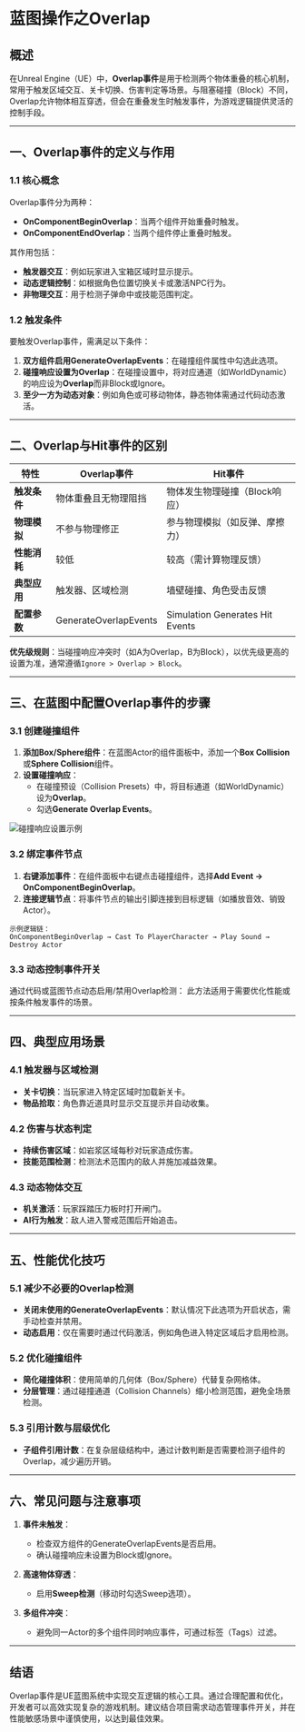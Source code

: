 # 蓝图操作之Overlap

## 概述
在Unreal Engine（UE）中，**Overlap事件**是用于检测两个物体重叠的核心机制，常用于触发区域交互、关卡切换、伤害判定等场景。与阻塞碰撞（Block）不同，Overlap允许物体相互穿透，但会在重叠发生时触发事件，为游戏逻辑提供灵活的控制手段。

---

## 一、Overlap事件的定义与作用
### 1.1 核心概念
Overlap事件分为两种：
- **OnComponentBeginOverlap**：当两个组件开始重叠时触发。
- **OnComponentEndOverlap**：当两个组件停止重叠时触发。

其作用包括：
- **触发器交互**：例如玩家进入宝箱区域时显示提示。
- **动态逻辑控制**：如根据角色位置切换关卡或激活NPC行为。
- **非物理交互**：用于检测子弹命中或技能范围判定。

### 1.2 触发条件
要触发Overlap事件，需满足以下条件：
1. **双方组件启用GenerateOverlapEvents**：在碰撞组件属性中勾选此选项。
2. **碰撞响应设置为Overlap**：在碰撞设置中，将对应通道（如WorldDynamic）的响应设为**Overlap**而非Block或Ignore。
3. **至少一方为动态对象**：例如角色或可移动物体，静态物体需通过代码动态激活。

---

## 二、Overlap与Hit事件的区别
| 特性                | Overlap事件                     | Hit事件                          |
|---------------------|---------------------------------|----------------------------------|
| **触发条件**        | 物体重叠且无物理阻挡            | 物体发生物理碰撞（Block响应）    |
| **物理模拟**        | 不参与物理修正                  | 参与物理模拟（如反弹、摩擦力）   |
| **性能消耗**        | 较低                           | 较高（需计算物理反馈）           |
| **典型应用**        | 触发器、区域检测                | 墙壁碰撞、角色受击反馈           |
| **配置参数**        | GenerateOverlapEvents          | Simulation Generates Hit Events |

**优先级规则**：当碰撞响应冲突时（如A为Overlap，B为Block），以优先级更高的设置为准，通常遵循`Ignore > Overlap > Block`。

---

## 三、在蓝图中配置Overlap事件的步骤
### 3.1 创建碰撞组件
1. **添加Box/Sphere组件**：在蓝图Actor的组件面板中，添加一个**Box Collision**或**Sphere Collision**组件。
2. **设置碰撞响应**：
   - 在碰撞预设（Collision Presets）中，将目标通道（如WorldDynamic）设为**Overlap**。
   - 勾选**Generate Overlap Events**。

![碰撞响应设置示例](https://pic3.zhimg.com/v2-aa07fa61c9fbaad924aa943a268b16aa_1440w.jpg)

### 3.2 绑定事件节点
1. **右键添加事件**：在组件面板中右键点击碰撞组件，选择**Add Event → OnComponentBeginOverlap**。
2. **连接逻辑节点**：将事件节点的输出引脚连接到目标逻辑（如播放音效、销毁Actor）。

```plaintext
示例逻辑链：
OnComponentBeginOverlap → Cast To PlayerCharacter → Play Sound → Destroy Actor
```

### 3.3 动态控制事件开关
通过代码或蓝图节点动态启用/禁用Overlap检测：
此方法适用于需要优化性能或按条件触发事件的场景。

---

## 四、典型应用场景
### 4.1 触发器与区域检测
- **关卡切换**：当玩家进入特定区域时加载新关卡。
- **物品拾取**：角色靠近道具时显示交互提示并自动收集。

### 4.2 伤害与状态判定
- **持续伤害区域**：如岩浆区域每秒对玩家造成伤害。
- **技能范围检测**：检测法术范围内的敌人并施加减益效果。

### 4.3 动态物体交互
- **机关激活**：玩家踩踏压力板时打开闸门。
- **AI行为触发**：敌人进入警戒范围后开始追击。

---

## 五、性能优化技巧
### 5.1 减少不必要的Overlap检测
- **关闭未使用的GenerateOverlapEvents**：默认情况下此选项为开启状态，需手动检查并禁用。
- **动态启用**：仅在需要时通过代码激活，例如角色进入特定区域后才启用检测。

### 5.2 优化碰撞组件
- **简化碰撞体积**：使用简单的几何体（Box/Sphere）代替复杂网格体。
- **分层管理**：通过碰撞通道（Collision Channels）缩小检测范围，避免全场景检测。

### 5.3 引用计数与层级优化
- **子组件引用计数**：在复杂层级结构中，通过计数判断是否需要检测子组件的Overlap，减少遍历开销。

---

## 六、常见问题与注意事项
1. **事件未触发**：
   - 检查双方组件的GenerateOverlapEvents是否启用。
   - 确认碰撞响应未设置为Block或Ignore。

2. **高速物体穿透**：
   - 启用**Sweep检测**（移动时勾选Sweep选项）。

3. **多组件冲突**：
   - 避免同一Actor的多个组件同时响应事件，可通过标签（Tags）过滤。

---

## 结语
Overlap事件是UE蓝图系统中实现交互逻辑的核心工具。通过合理配置和优化，开发者可以高效实现复杂的游戏机制。建议结合项目需求动态管理事件开关，并在性能敏感场景中谨慎使用，以达到最佳效果。

